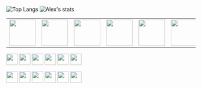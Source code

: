 ![Top Langs](https://github-readme-stats.vercel.app/api/top-langs/?username=AlexBraguta&show_icons=true&theme=tokyonight) ![Alex's stats](https://github-readme-stats.vercel.app/api?username=AlexBraguta&show_icons=true&theme=tokyonight) 

<!-- <p align="center"><img src="https://github.com/AlexBraguta/AlexBraguta/blob/main/languages.png"></p> -->

<table>
  <tr align="center">
    <td><a href="https://archlinux.org" target="_blank"><img src="https://cdn.jsdelivr.net/gh/devicons/devicon@latest/icons/archlinux/archlinux-original.svg" width="70"/></a></td>
    <td><a href="https://www.linux.org/" target="_blank"><img src="https://cdn.jsdelivr.net/gh/devicons/devicon@latest/icons/linux/linux-original.svg" width="70"/></a></td>
    <td><a href="https://www.gnu.org/software/bash/" target="_blank"><img src="https://cdn.jsdelivr.net/gh/devicons/devicon@latest/icons/bash/bash-original.svg" width="70"/></a></td>
    <td><a href="https://python.org" target="_blank"><img src="https://cdn.jsdelivr.net/gh/devicons/devicon@latest/icons/python/python-original.svg" width="70"/></a></td>
    <td><a href="https://www.docker.com" target="_blank"><img src="https://cdn.jsdelivr.net/gh/devicons/devicon@latest/icons/docker/docker-plain.svg" width="70"/></a></td>
    <td><a href="https://streamlit.io" target="_blank"><img src="https://cdn.jsdelivr.net/gh/devicons/devicon@latest/icons/streamlit/streamlit-original.svg" width="70"/></a></td>
    <td><a href="https://pandas.pydata.org" target="_blank"><img src="https://cdn.jsdelivr.net/gh/devicons/devicon@latest/icons/pandas/pandas-original.svg" width="70"/></a></td>
    <td><a href="https://scikit-learn.org" target="_blank"><img src="https://cdn.jsdelivr.net/gh/devicons/devicon@latest/icons/scikitlearn/scikitlearn-original.svg" width="70"/></a></td>
  </tr>
</table>

<a href="https://archlinux.org/" target="_blank"><img src="https://img.shields.io/badge/Arch%20Linux-1793D1.svg?style=for-the-badge&logo=Arch-Linux&logoColor=white" height="30"></a> <a href="https://hypr.land/" target="_blank"><img src="https://img.shields.io/badge/Hyprland-58E1FF.svg?style=for-the-badge&logo=Hyprland&logoColor=black" height="30"></a> <a href="https://python.org" target="_blank"><img src="https://img.shields.io/badge/Python-3776AB.svg?style=for-the-badge&logo=Python&logoColor=white" height="30"></a> <a href="https://www.linux.org/" target="_blank"><img src="https://img.shields.io/badge/Linux-FCC624.svg?style=for-the-badge&logo=Linux&logoColor=black" height="30"></a> <a href="https://obsidian.md/" target="_blank"><img src="https://img.shields.io/badge/Obsidian-7C3AED.svg?style=for-the-badge&logo=Obsidian&logoColor=white" height="30"></a> <a href="https://www.jetbrains.com/" target="_blank"><img src="https://img.shields.io/badge/JetBrains-000000.svg?style=for-the-badge&logo=JetBrains&logoColor=white" height="30"></a>

<a href="https://www.playstation.com/en-us/" target="_blank"><img src="https://img.shields.io/badge/PlayStation-0070D1.svg?style=for-the-badge&logo=PlayStation&logoColor=white" height="30"></a> <a href="https://store.steampowered.com/" target="_blank"><img src="https://img.shields.io/badge/Steam-000000.svg?style=for-the-badge&logo=Steam&logoColor=white" height="30"></a> <a href="https://www.stremio.com/" target="_blank"><img src="https://img.shields.io/badge/Stremio-685CEE.svg?style=for-the-badge&logo=Stremio&logoColor=white" height="30"></a> <a href="https://www.goodreads.com/" target="_blank"><img src="https://img.shields.io/badge/Goodreads-372213.svg?style=for-the-badge&logo=Goodreads&logoColor=white" height="30"></a> <a href="https://bsky.app/" target="_blank"><img src="https://img.shields.io/badge/Bluesky-0285FF.svg?style=for-the-badge&logo=Bluesky&logoColor=white" height="30"></a> <a href="https://www.todoist.com/" target="_blank"><img src="https://img.shields.io/badge/Todoist-E44332.svg?style=for-the-badge&logo=Todoist&logoColor=white" height="30"></a>
